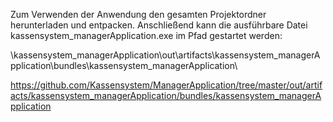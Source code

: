 Zum Verwenden der Anwendung den gesamten Projektordner herunterladen und entpacken.
Anschließend kann die ausführbare Datei kassensystem_managerApplication.exe im Pfad gestartet werden:

\kassensystem_managerApplication\out\artifacts\kassensystem_managerApplication\bundles\kassensystem_managerApplication\

https://github.com/Kassensystem/ManagerApplication/tree/master/out/artifacts/kassensystem_managerApplication/bundles/kassensystem_managerApplication
